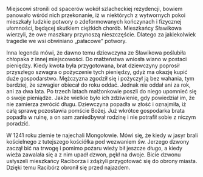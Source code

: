 Miejscowi stronili od spacerów wokół szlacheckiej rezydencji, bowiem panowało
wśród nich przekonanie, iż w niektórych z wytwornych pokoi mieszkały ludzkie
potwory o zdeformowanych kończynach i fizycznej ułomności, będącej skutkiem
ciężkich chorób. Mieszkańcy Sławikowa wierzyli, że owe maszkary przynoszą
nieszczęście. Dlatego za jakiekolwiek tragedie we wsi obwiniano „pałacowe”
potwory.

Inna legenda mówi, że dawno temu dziewczyna ze Sławikowa poślubiła chłopaka z
innej miejscowości. Do małżeństwa wniosła wiano w postaci pieniędzy. Kiedy kwota
była przygotowana, brat dziewczyny poprosił przyszłego szwagra o pożyczenie tych
pieniędzy, gdyż ma okazję kupić duże gospodarstwo. Mężczyzna zgodził się i
pożyczył ją bez wahania, tym bardziej, że szwagier obiecał do roku oddać. Jednak
nie oddał ani za rok, ani za dwa lata. Po trzech latach małżonkowie poszli do
niego upomnieć się o swoje pieniądze. Jakże wielkie było ich zdziwienie, gdy
powiedział im, że nie zamierza zwrócić długu. Dziewczyna popadła w złość i
oznajmiła, iż całą sprawę pozostawia pomście Bożej. Już wkrótce gospodarka brata
popadła w ruinę, a on sam zaniedbywał rodzinę i nie potrafił sobie z niczym
poradzić.

W 1241 roku ziemie te najechali Mongołowie. Mówi się, że kiedy w jasyr brali
kościelnego z tutejszego kościółka pod wezwaniem św. Jerzego dzwony zaczął bić
na trwogę i pomimo pożaru wieży bił jeszcze długo, a kiedy wieża zawalała się a
z nim upadł dzwon, pękł na dwoje. Bicie dzwonu usłyszeli mieszkańcy Raciborza i
zdążyli przygotować się do obrony miasta. Dzięki temu Racibórz obronił się przed
najazdem.
